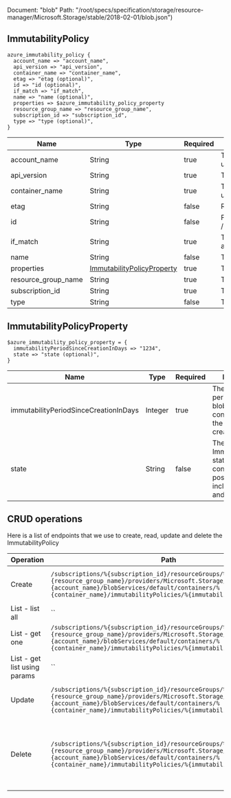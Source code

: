 Document: "blob"
Path: "/root/specs/specification/storage/resource-manager/Microsoft.Storage/stable/2018-02-01/blob.json")

## ImmutabilityPolicy

```puppet
azure_immutability_policy {
  account_name => "account_name",
  api_version => "api_version",
  container_name => "container_name",
  etag => "etag (optional)",
  id => "id (optional)",
  if_match => "if_match",
  name => "name (optional)",
  properties => $azure_immutability_policy_property
  resource_group_name => "resource_group_name",
  subscription_id => "subscription_id",
  type => "type (optional)",
}
```

| Name        | Type           | Required       | Description       |
| ------------- | ------------- | ------------- | ------------- |
|account_name | String | true | The name of the storage account within the specified resource group. Storage account names must be between 3 and 24 characters in length and use numbers and lower-case letters only. |
|api_version | String | true | The API version to use for this operation. |
|container_name | String | true | The name of the blob container within the specified storage account. Blob container names must be between 3 and 63 characters in length and use numbers, lower-case letters and dash (-) only. Every dash (-) character must be immediately preceded and followed by a letter or number. |
|etag | String | false | Resource Etag. |
|id | String | false | Fully qualified resource Id for the resource. Ex - /subscriptions/{subscriptionId}/resourceGroups/{resourceGroupName}/providers/{resourceProviderNamespace}/{resourceType}/{resourceName} |
|if_match | String | true | The entity state (ETag) version of the immutability policy to update. A value of '*' can be used to apply the operation only if the immutability policy already exists. If omitted, this operation will always be applied. |
|name | String | false | The name of the resource |
|properties | [ImmutabilityPolicyProperty](#immutabilitypolicyproperty) | true | The properties of an ImmutabilityPolicy of a blob container. |
|resource_group_name | String | true | The name of the resource group within the user's subscription. The name is case insensitive. |
|subscription_id | String | true | The ID of the target subscription. |
|type | String | false | The type of the resource. Ex- Microsoft.Compute/virtualMachines or Microsoft.Storage/storageAccounts. |
        
## ImmutabilityPolicyProperty

```puppet
$azure_immutability_policy_property = {
  immutabilityPeriodSinceCreationInDays => "1234",
  state => "state (optional)",
}
```

| Name        | Type           | Required       | Description       |
| ------------- | ------------- | ------------- | ------------- |
|immutabilityPeriodSinceCreationInDays | Integer | true | The immutability period for the blobs in the container since the policy creation, in days. |
|state | String | false | The ImmutabilityPolicy state of a blob container, possible values include: Locked and Unlocked. |



## CRUD operations

Here is a list of endpoints that we use to create, read, update and delete the ImmutabilityPolicy

| Operation | Path | Verb | Description | OperationID |
| ------------- | ------------- | ------------- | ------------- | ------------- |
|Create|`/subscriptions/%{subscription_id}/resourceGroups/%{resource_group_name}/providers/Microsoft.Storage/storageAccounts/%{account_name}/blobServices/default/containers/%{container_name}/immutabilityPolicies/%{immutability_policy_name}`|Put|Creates or updates an unlocked immutability policy. ETag in If-Match is honored if given but not required for this operation.|BlobContainers_CreateOrUpdateImmutabilityPolicy|
|List - list all|``||||
|List - get one|`/subscriptions/%{subscription_id}/resourceGroups/%{resource_group_name}/providers/Microsoft.Storage/storageAccounts/%{account_name}/blobServices/default/containers/%{container_name}/immutabilityPolicies/%{immutability_policy_name}`|Get|Gets the existing immutability policy along with the corresponding ETag in response headers and body.|BlobContainers_GetImmutabilityPolicy|
|List - get list using params|``||||
|Update|`/subscriptions/%{subscription_id}/resourceGroups/%{resource_group_name}/providers/Microsoft.Storage/storageAccounts/%{account_name}/blobServices/default/containers/%{container_name}/immutabilityPolicies/%{immutability_policy_name}`|Put|Creates or updates an unlocked immutability policy. ETag in If-Match is honored if given but not required for this operation.|BlobContainers_CreateOrUpdateImmutabilityPolicy|
|Delete|`/subscriptions/%{subscription_id}/resourceGroups/%{resource_group_name}/providers/Microsoft.Storage/storageAccounts/%{account_name}/blobServices/default/containers/%{container_name}/immutabilityPolicies/%{immutability_policy_name}`|Delete|Aborts an unlocked immutability policy. The response of delete has immutabilityPeriodSinceCreationInDays set to 0. ETag in If-Match is required for this operation. Deleting a locked immutability policy is not allowed, only way is to delete the container after deleting all blobs inside the container.|BlobContainers_DeleteImmutabilityPolicy|